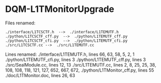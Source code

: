 # DQM-L1TMonitorUpgrade

Files renamed:
 
	./interface/L1TCSCTF.h  -->  ./interface/L1TEMUTF.h
	./python/L1TCSCTF_cff.py  -->  ./python/L1TEMUTF_cff.py
	./python/L1TCSCTF_cfi.py  -->  ./python/L1TEMUTF_cfi.py
	./src/L1TCSCTF.cc -->  ./src/L1TEMUTF.cc

Lines renamed: 
  ./interface/L1TEMUTF.h, lines 66, 63, 58, 5, 2, 1
  ./python/L1TEMUTF_cfi.py, lines 3 
  ./python/L1TEMUTF_cff.py, lines 3
  ./src/SealModule.cc, lines 12, 13
  ./src/L1TEMUTF.cc, lines 2, 8, 25, 25, 38, 108, 108, 118, 121, 127, 652, 667, 672, 
  ./python/L1TMonitor_cff.py, lines 55
  ./doc/L1TMonitor.doc, lines 26, 63
